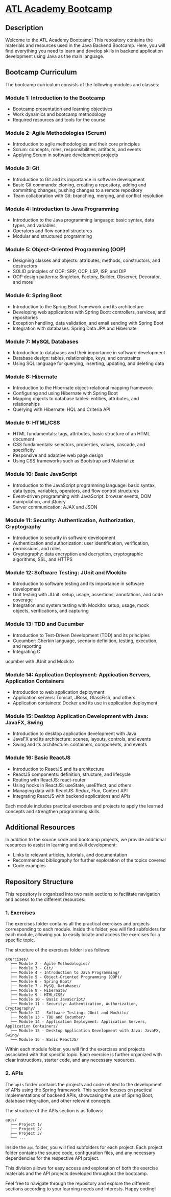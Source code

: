 # [ATL Academy Bootcamp](https://atl.academy/bootcamp/java/)

## Description

Welcome to the ATL Academy Bootcamp! This repository contains the materials and resources used in the Java Backend Bootcamp. Here, you will find everything you need to learn and develop skills in backend application development using Java as the main language.

## Bootcamp Curriculum

The bootcamp curriculum consists of the following modules and classes:

### Module 1: Introduction to the Bootcamp

- Bootcamp presentation and learning objectives
- Work dynamics and bootcamp methodology
- Required resources and tools for the course

### Module 2: Agile Methodologies (Scrum)

- Introduction to agile methodologies and their core principles
- Scrum: concepts, roles, responsibilities, artifacts, and events
- Applying Scrum in software development projects

### Module 3: Git

- Introduction to Git and its importance in software development
- Basic Git commands: cloning, creating a repository, adding and committing changes, pushing changes to a remote repository
- Team collaboration with Git: branching, merging, and conflict resolution

### Module 4: Introduction to Java Programming

- Introduction to the Java programming language: basic syntax, data types, and variables
- Operators and flow control structures
- Modular and structured programming

### Module 5: Object-Oriented Programming (OOP)

- Designing classes and objects: attributes, methods, constructors, and destructors
- SOLID principles of OOP: SRP, OCP, LSP, ISP, and DIP
- OOP design patterns: Singleton, Factory, Builder, Observer, Decorator, and more

### Module 6: Spring Boot

- Introduction to the Spring Boot framework and its architecture
- Developing web applications with Spring Boot: controllers, services, and repositories
- Exception handling, data validation, and email sending with Spring Boot
- Integration with databases: Spring Data JPA and Hibernate

### Module 7: MySQL Databases

- Introduction to databases and their importance in software development
- Database design: tables, relationships, keys, and constraints
- Using SQL language for querying, inserting, updating, and deleting data

### Module 8: Hibernate

- Introduction to the Hibernate object-relational mapping framework
- Configuring and using Hibernate with Spring Boot
- Mapping objects to database tables: entities, attributes, and relationships
- Querying with Hibernate: HQL and Criteria API

### Module 9: HTML/CSS

- HTML fundamentals: tags, attributes, basic structure of an HTML document
- CSS fundamentals: selectors, properties, values, cascade, and specificity
- Responsive and adaptive web page design
- Using CSS frameworks such as Bootstrap and Materialize

### Module 10: Basic JavaScript

- Introduction to the JavaScript programming language: basic syntax, data types, variables, operators, and flow control structures
- Event-driven programming with JavaScript: browser events, DOM manipulation, and jQuery
- Server communication: AJAX and JSON

### Module 11: Security: Authentication, Authorization, Cryptography

- Introduction to security in software development
- Authentication and authorization: user identification, verification, permissions, and roles
- Cryptography: data encryption and decryption, cryptographic algorithms, SSL, and HTTPS

### Module 12: Software Testing: JUnit and Mockito

- Introduction to software testing and its importance in software development
- Unit testing with JUnit: setup, usage, assertions, annotations, and code coverage
- Integration and system testing with Mockito: setup, usage, mock objects, verifications, and capturing

### Module 13: TDD and Cucumber

- Introduction to Test-Driven Development (TDD) and its principles
- Cucumber: Gherkin language, scenario definition, testing, execution, and reporting
- Integrating C

ucumber with JUnit and Mockito

### Module 14: Application Deployment: Application Servers, Application Containers

- Introduction to web application deployment
- Application servers: Tomcat, JBoss, GlassFish, and others
- Application containers: Docker and its use in application deployment

### Module 15: Desktop Application Development with Java: JavaFX, Swing

- Introduction to desktop application development with Java
- JavaFX and its architecture: scenes, layouts, controls, and events
- Swing and its architecture: containers, components, and events

### Module 16: Basic ReactJS

- Introduction to ReactJS and its architecture
- ReactJS components: definition, structure, and lifecycle
- Routing with ReactJS: react-router
- Using hooks in ReactJS: useState, useEffect, and others
- Managing data with ReactJS: Redux, Flux, Context API
- Integrating ReactJS with backend applications and APIs

Each module includes practical exercises and projects to apply the learned concepts and strengthen programming skills.

## Additional Resources

In addition to the source code and bootcamp projects, we provide additional resources to assist in learning and skill development:

- Links to relevant articles, tutorials, and documentation
- Recommended bibliography for further exploration of the topics covered
- Code examples

## Repository Structure

This repository is organized into two main sections to facilitate navigation and access to the different resources:

### 1. Exercises

The exercises folder contains all the practical exercises and projects corresponding to each module. Inside this folder, you will find subfolders for each module, allowing you to easily locate and access the exercises for a specific topic.

The structure of the exercises folder is as follows:

```
exercises/
  ├── Module 2 - Agile Methodologies/
  ├── Module 3 - Git/
  ├── Module 4 - Introduction to Java Programming/
  ├── Module 5 - Object-Oriented Programming (OOP)/
  ├── Module 6 - Spring Boot/
  ├── Module 7 - MySQL Databases/
  ├── Module 8 - Hibernate/
  ├── Module 9 - HTML/CSS/
  ├── Module 10 - Basic JavaScript/
  ├── Module 11 - Security: Authentication, Authorization, Cryptography/
  ├── Module 12 - Software Testing: JUnit and Mockito/
  ├── Module 13 - TDD and Cucumber/
  ├── Module 14 - Application Deployment: Application Servers, Application Containers/
  ├── Module 15 - Desktop Application Development with Java: JavaFX, Swing/
  └── Module 16 - Basic ReactJS/
```

Within each module folder, you will find the exercises and projects associated with that specific topic. Each exercise is further organized with clear instructions, starter code, and any necessary resources.

### 2. APIs

The `apis` folder contains the projects and code related to the development of APIs using the Spring framework. This section focuses on practical implementations of backend APIs, showcasing the use of Spring Boot, database integration, and other relevant concepts.

The structure of the APIs section is as follows:

```
apis/
  ├── Project 1/
  ├── Project 2/
  ├── Project 3/
  └── ...
```

Inside the `api` folder, you will find subfolders for each project. Each project folder contains the source code, configuration files, and any necessary dependencies for the respective API project.

This division allows for easy access and exploration of both the exercise materials and the API projects developed throughout the bootcamp.

Feel free to navigate through the repository and explore the different sections according to your learning needs and interests. Happy coding!
